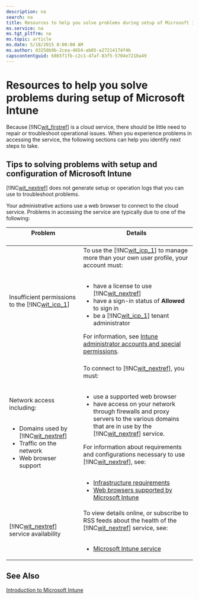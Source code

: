 ```yaml
---
description: na
search: na
title: Resources to help you solve problems during setup of Microsoft Intune
ms.service: na
ms.tgt_pltfrm: na
ms.topic: article
ms.date: 5/18/2015 8:00:00 AM
ms.author: 03258b9b-2cea-4654-ab05-a27214174f4b
capscontentguid: 6865f1fb-c2c1-47af-83f5-5704e7210a49
---
```

# Resources to help you solve problems during setup of Microsoft Intune
Because [!INC[wit_firstref](../Token/wit_firstref_md.md)] is a cloud service, there should be little need to repair or troubleshoot operational issues. When you experience problems in accessing the service, the following sections can help you identify next steps to take.

## <a name="BKMK_ResolveSetupProblems"></a>Tips to solving problems with setup and configuration of Microsoft Intune
[!INC[wit_nextref](../Token/wit_nextref_md.md)] does not generate setup or operation logs that you can use to troubleshoot problems.

Your administrative actions use a web browser to connect to the cloud service. Problems in accessing the service are typically due to one of the following:

|Problem <br /> <br />|Details <br /> <br />|
|-----------|-----------|
|Insufficient permissions to the [!INC[wit_icp_1](../Token/wit_icp_1_md.md)] <br /> <br />|To use the [!INC[wit_icp_1](../Token/wit_icp_1_md.md)] to manage more than your own user profile, your account must: <br /> <br /><ul><li>have a license to use [!INC[wit_nextref](../Token/wit_nextref_md.md)] </li><li>have a sign-in status of **Allowed** to sign in </li><li>be a [!INC[wit_icp_1](../Token/wit_icp_1_md.md)] tenant administrator </li> </ul>For information, see [Intune administrator accounts and special permissions](../Topic/What_to_know_before_setting_up_Microsoft_Intune.md#BKMK_AdminAccounts). <br /> <br />|
|Network access including: <br /> <br /><ul><li>Domains used by [!INC[wit_nextref](../Token/wit_nextref_md.md)] </li><li>Traffic on the network </li><li>Web browser support </li> </ul>|To connect to [!INC[wit_nextref](../Token/wit_nextref_md.md)], you must: <br /> <br /><ul><li>use a supported web browser </li><li>have access on your network through firewalls and proxy servers to the various domains that are in use by the [!INC[wit_nextref](../Token/wit_nextref_md.md)] service. </li> </ul>For information about requirements and configurations necessary to use [!INC[wit_nextref](../Token/wit_nextref_md.md)], see: <br /> <br /><ul><li>[Infrastructure requirements](../Topic/Network_infrastructure_requirements_for_Microsoft_Intune.md#BKMK_InfrastructureReqs) </li><li>[Web browsers supported by Microsoft Intune](../Topic/Network_infrastructure_requirements_for_Microsoft_Intune.md#BKMK_SupportedBrowsers) </li> </ul>|
|[!INC[wit_nextref](../Token/wit_nextref_md.md)] service availability <br /> <br />|To view details online, or subscribe to RSS feeds about the health of the [!INC[wit_nextref](../Token/wit_nextref_md.md)] service, see: <br /> <br /><ul><li>[Microsoft Intune service](http://status.manage.microsoft.com/) </li> </ul>|

## See Also
[Introduction to Microsoft Intune](../Topic/Introduction_to_Microsoft_Intune.md)

